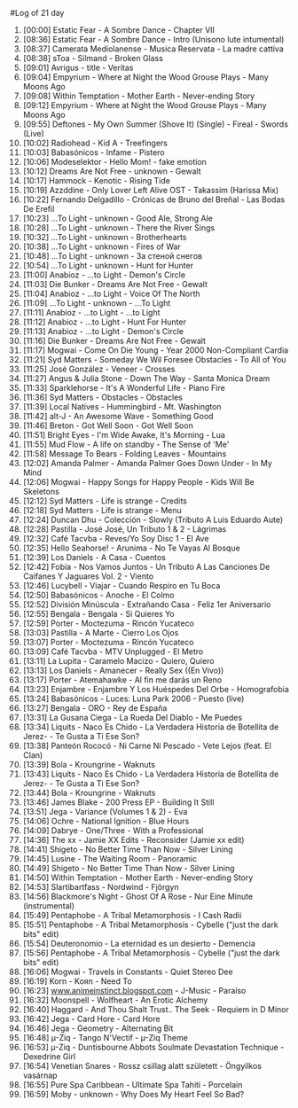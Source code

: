 #Log of 21 day

1. [00:00] Estatic Fear - A Sombre Dance - Chapter VII
1. [08:36] Estatic Fear - A Sombre Dance - Intro (Unisono lute intumental)
1. [08:37] Camerata Mediolanense - Musica Reservata - La madre cattiva
1. [08:38] sToa - Silmand - Broken Glass
1. [09:01] Avrigus - title - Veritas
1. [09:04] Empyrium - Where at Night the Wood Grouse Plays - Many Moons Ago
1. [09:08] Within Temptation - Mother Earth - Never-ending Story
1. [09:12] Empyrium - Where at Night the Wood Grouse Plays - Many Moons Ago
1. [09:55] Deftones - My Own Summer (Shove It) (Single) - Fireal - Swords (Live)
1. [10:02] Radiohead - Kid A - Treefingers
1. [10:03] Babasónicos - Infame - Pistero
1. [10:06] Modeselektor - Hello Mom! - fake emotion
1. [10:12] Dreams Are Not Free - unknown - Gewalt
1. [10:17] Hammock - Kenotic - Rising Tide
1. [10:19] Azzddine - Only Lover Left Alive OST - Takassim  (Harissa Mix)
1. [10:22] Fernando Delgadillo - Crónicas de Bruno del Breñal - Las Bodas De Erefil
1. [10:23] ...To Light - unknown - Good Ale, Strong Ale
1. [10:28] ...To Light - unknown - There the River Sings
1. [10:32] ...To Light - unknown - Brotherhearts
1. [10:38] ...To Light - unknown - Fires of War
1. [10:48] ...To Light - unknown - За стеной снегов
1. [10:54] ...To Light - unknown - Hunt for Hunter
1. [11:00] Anabioz - ...to Light - Demon's Circle
1. [11:03] Die Bunker - Dreams Are Not Free - Gewalt
1. [11:04] Anabioz - ...to Light - Voice Of The North
1. [11:09] ...To Light - unknown - ...To Light
1. [11:11] Anabioz - ...to Light - ...to Light
1. [11:12] Anabioz - ...to Light - Hunt For Hunter
1. [11:13] Anabioz - ...to Light - Demon's Circle
1. [11:16] Die Bunker - Dreams Are Not Free - Gewalt
1. [11:17] Mogwai - Come On Die Young - Year 2000 Non-Compliant Cardia
1. [11:21] Syd Matters - Someday We Wil Foresee Obstacles - To All of You
1. [11:25] José González - Veneer - Crosses
1. [11:27] Angus & Julia Stone - Down The Way - Santa Monica Dream
1. [11:33] Sparklehorse - It's A Wonderful Life - Piano Fire
1. [11:36] Syd Matters - Obstacles - Obstacles
1. [11:39] Local Natives - Hummingbird - Mt. Washington
1. [11:42] alt-J - An Awesome Wave - Something Good
1. [11:46] Breton - Got Well Soon - Got Well Soon
1. [11:51] Bright Eyes - I'm Wide Awake, It's Morning - Lua
1. [11:55] Mud Flow - A life on standby - The Sense of 'Me'
1. [11:58] Message To Bears - Folding Leaves - Mountains
1. [12:02] Amanda Palmer - Amanda Palmer Goes Down Under - In My Mind
1. [12:06] Mogwai - Happy Songs for Happy People - Kids Will Be Skeletons
1. [12:12] Syd Matters - Life is strange - Credits
1. [12:18] Syd Matters - Life is strange - Menu
1. [12:24] Duncan Dhu - Colección - Slowly (Tributo A Luis Eduardo Aute)
1. [12:28] Pastilla - José José, Un Tributo 1 & 2 - Lágrimas
1. [12:32] Café Tacvba - Reves/Yo Soy Disc 1 - El Ave
1. [12:35] Hello Seahorse! - Arunima - No Te Vayas Al Bosque
1. [12:39] Los Daniels - A Casa - Cuentos
1. [12:42] Fobia - Nos Vamos Juntos - Un Tributo A Las Canciones De Caifanes Y Jaguares Vol. 2 - Viento
1. [12:46] Lucybell - Viajar - Cuando Respiro en Tu Boca
1. [12:50] Babasónicos - Anoche - El Colmo
1. [12:52] División Minúscula - Extrañando Casa - Feliz 1er Aniversario
1. [12:55] Bengala - Bengala - Si Quieres Yo
1. [12:59] Porter - Moctezuma - Rincón Yucateco
1. [13:03] Pastilla - A Marte - Cierro Los Ojos
1. [13:07] Porter - Moctezuma - Rincón Yucateco
1. [13:09] Café Tacvba - MTV Unplugged - El Metro
1. [13:11] La Lupita - Caramelo Macizo - Quiero, Quiero
1. [13:13] Los Daniels - Amanecer - Really Sex ((En Vivo))
1. [13:17] Porter - Atemahawke - Al fin me darás un Reno
1. [13:23] Enjambre - Enjambre Y Los Huéspedes Del Orbe - Homografobia
1. [13:24] Babasónicos - Luces: Luna Park 2006 - Puesto (live)
1. [13:27] Bengala - ORO - Rey de España
1. [13:31] La Gusana Ciega - La Rueda Del Diablo - Me Puedes
1. [13:34] Liquits - Naco Es Chido - La Verdadera Historia de Botellita de Jerez- - Te Gusta a Ti Ese Son?
1. [13:38] Panteón Rococó - Ni Carne Ni Pescado - Vete Lejos (feat. El Clan)
1. [13:39] Bola - Kroungrine - Waknuts
1. [13:43] Liquits - Naco Es Chido - La Verdadera Historia de Botellita de Jerez- - Te Gusta a Ti Ese Son?
1. [13:44] Bola - Kroungrine - Waknuts
1. [13:46] James Blake - 200 Press EP - Building It Still
1. [13:51] Jega - Variance (Volumes 1 & 2) - Eva
1. [14:06] Ochre - National Ignition - Blue Hours
1. [14:09] Dabrye - One/Three - With a Professional
1. [14:36] The xx - Jamie XX Edits - Reconsider (Jamie xx edit)
1. [14:41] Shigeto - No Better Time Than Now - Silver Lining
1. [14:45] Lusine - The Waiting Room - Panoramic
1. [14:49] Shigeto - No Better Time Than Now - Silver Lining
1. [14:50] Within Temptation - Mother Earth - Never-ending Story
1. [14:53] Slartibartfass - Nordwind - Fjörgyn
1. [14:56] Blackmore's Night - Ghost Of A Rose - Nur Eine Minute (instrumental)
1. [15:49] Pentaphobe - A Tribal Metamorphosis - I Cash Radii
1. [15:51] Pentaphobe - A Tribal Metamorphosis - Cybelle ("just the dark bits" edit)
1. [15:54] Deuteronomio - La eternidad es un desierto - Demencia
1. [15:56] Pentaphobe - A Tribal Metamorphosis - Cybelle ("just the dark bits" edit)
1. [16:06] Mogwai - Travels in Constants - Quiet Stereo Dee
1. [16:19] Korn - Koяn - Need To
1. [16:23] www.animeinstinct.blogspot.com - J-Music - Paraíso
1. [16:32] Moonspell - Wolfheart - An Erotic Alchemy
1. [16:40] Haggard - And Thou Shalt Trust.. The Seek - Requiem in D Minor
1. [16:42] Jega - Card Hore - Card Hore
1. [16:46] Jega - Geometry - Alternating Bit
1. [16:48] µ-Ziq - Tango N'Vectif - µ-Ziq Theme
1. [16:53] µ-Ziq - Duntisbourne Abbots Soulmate Devastation Technique - Dexedrine Girl
1. [16:54] Venetian Snares - Rossz csillag alatt született - Öngyilkos vasárnap
1. [16:55] Pure Spa Caribbean - Ultimate Spa Tahiti - Porcelain
1. [16:59] Moby - unknown - Why Does My Heart Feel So Bad?
